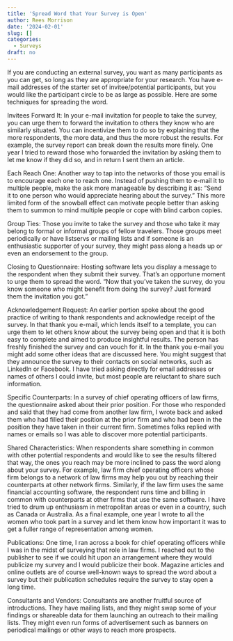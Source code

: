 ```yaml
---
title: 'Spread Word that Your Survey is Open'
author: Rees Morrison
date: '2024-02-01'
slug: []
categories:
  - Surveys
draft: no
---
```


If you are conducting an external survey, you want as many participants as you can get, so long as they are appropriate for your research. You have e-mail addresses of the starter set of invitee/potential participants, but you would like the participant circle to be as large as possible. Here are some techniques for spreading the word.

Invitees Forward It:  In your e-mail invitation for people to take the survey, you can urge them to forward the invitation to others they know who are similarly situated. You can incentivize them to do so by explaining that the more respondents, the more data, and thus the more robust the results.  For example, the survey report can break down the results more finely.   One year I tried to reward those who forwarded the invitation by asking them to let me know if they did so, and in return I sent them an article. 

Each Reach One:  Another way to tap into the networks of those you email is to encourage each one to reach one. Instead of pushing them to e-mail it to multiple people, make the ask more manageable by describing it as: “Send it to one person who would appreciate hearing about the survey.” This more limited form of the snowball effect can motivate people better than asking them to summon to mind multiple people or cope with blind carbon copies.

Group Ties:  Those you invite to take the survey and those who take it may belong to formal or informal groups of fellow travelers. Those groups meet periodically or have listservs or mailing lists and if someone is an enthusiastic supporter of your survey, they might pass along a heads up or even an endorsement to the group. 

Closing to Questionnaire:  Hosting software lets you display a message to the respondent when they submit their survey.  That’s an opportune moment to urge them to spread the word.  “Now that you’ve taken the survey, do you know someone who might benefit from doing the survey?  Just forward them the invitation you got.”

Acknowledgement Request:  An earlier portion spoke about the good practice of writing to thank respondents and acknowledge receipt of the survey. In that thank you e-mail, which lends itself to a template, you can urge them to let others know about the survey being open and that it is both easy to complete and aimed to produce insightful results. The person has freshly finished the survey and can vouch for it.  In the thank you e-mail you might add some other ideas that are discussed here.  You might suggest that they announce the survey to their contacts on social networks, such as LinkedIn or Facebook.   I have tried asking directly for email addresses or names of others I could invite, but most people are reluctant to share such information.

Specific Counterparts:  In a survey of chief operating officers of law firms, the questionnaire asked about their prior position. For those who responded and said that they had come from another law firm, I wrote back and asked them who had filled their position at the prior firm and who had been in the position they have taken in their current firm.  Sometimes folks replied with names or emails so I was able to discover more potential participants.

Shared Characteristics:  When respondents share something in common with other potential respondents and would like to see the results filtered that way, the ones you reach may be more inclined to pass the word along about your survey. For example, law firm chief operating officers whose firm belongs to a network of law firms may help you out by reaching their counterparts at other network firms. Similarly, if the law firm uses the same financial accounting software, the respondent runs time and billing in common with counterparts at other firms that use the same software. I have tried to drum up enthusiasm in metropolitan areas or even in a country, such as Canada or Australia. As a final example, one year I wrote to all the women who took part in a survey and let them know how important it was to get a fuller range of representation among women.

Publications:  One time, I ran across a book for chief operating officers while I was in the midst of surveying that role in law firms. I reached out to the publisher to see if we could hit upon an arrangement where they would publicize my survey and I would publicize their book.  Magazine articles and online outlets are of course well-known ways to spread the word about a survey but their publication schedules require the survey to stay open a long time.

Consultants and Vendors:  Consultants are another fruitful source of introductions.  They have mailing lists, and they might swap some of your findings or shareable data for them launching an outreach to their mailing lists.   They might even run forms of advertisement such as banners on periodical mailings or other ways to reach more prospects.  

<!-- End of post   -->

